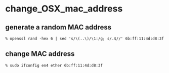 # change_OSX_mac_address
## generate a random MAC address
`
% openssl rand -hex 6 | sed 's/\(..\)/\1:/g; s/.$//'
6b:ff:11:4d:d8:3f
`
## change MAC address
`
% sudo ifconfig en4 ether 6b:ff:11:4d:d8:3f
`
